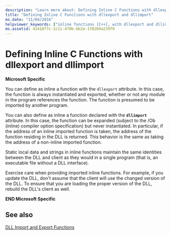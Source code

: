 ```yaml
---
description: "Learn more about: Defining Inline C Functions with dllexport and dllimport"
title: "Defining Inline C Functions with dllexport and dllimport"
ms.date: "11/04/2016"
helpviewer_keywords: ["inline functions [C++], with dllexport and dllimport", "dllimport attribute [C++], inline functions", "dllexport attribute [C++], inline functions", "dllexport attribute [C++]"]
ms.assetid: 41418f7c-1c11-470b-bb2e-1f8269a239f0
---
```

# Defining Inline C Functions with dllexport and dllimport

**Microsoft Specific**

You can define as inline a function with the `dllexport` attribute. In this case, the function is always instantiated and exported, whether or not any module in the program references the function. The function is presumed to be imported by another program.

You can also define as inline a function declared with the **`dllimport`** attribute. In this case, the function can be expanded (subject to the /Ob (inline) compiler option specification) but never instantiated. In particular, if the address of an inline imported function is taken, the address of the function residing in the DLL is returned. This behavior is the same as taking the address of a non-inline imported function.

Static local data and strings in inline functions maintain the same identities between the DLL and client as they would in a single program (that is, an executable file without a DLL interface).

Exercise care when providing imported inline functions. For example, if you update the DLL, don't assume that the client will use the changed version of the DLL. To ensure that you are loading the proper version of the DLL, rebuild the DLL's client as well.

**END Microsoft Specific**

## See also

[DLL Import and Export Functions](../c-language/dll-import-and-export-functions.md)
